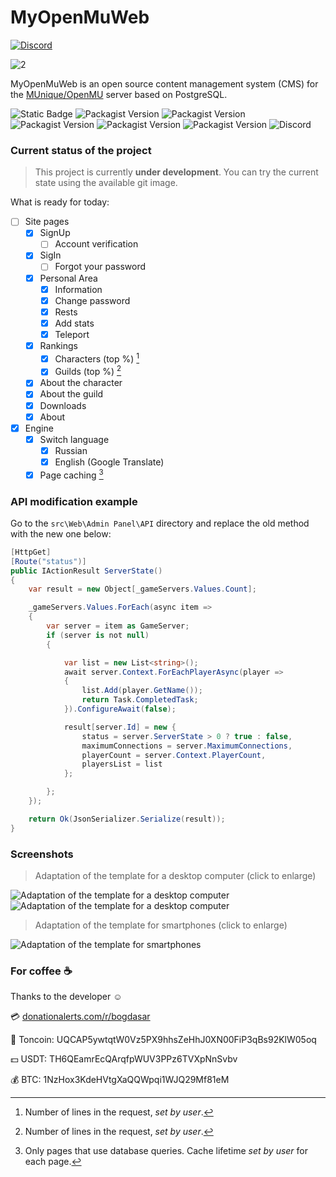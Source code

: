 # MyOpenMuWeb
[![Discord](https://img.shields.io/discord/1193794951071399956?style=for-the-badge&logo=discord&label=Discord)](https://discord.gg/h4xBgxtNHw)

![2](https://i.imgur.com/sz3odHC.png)

MyOpenMuWeb is an open source content management system (CMS) for the [MUnique/OpenMU](https://github.com/MUnique/OpenMU) server based on PostgreSQL.

![Static Badge](https://img.shields.io/badge/8.2-8_2?label=php-version)
![Packagist Version](https://img.shields.io/packagist/v/symfony/cache?label=symfony%2Fcache)
![Packagist Version](https://img.shields.io/packagist/v/twig/twig?label=twig%2Ftwig)
![Packagist Version](https://img.shields.io/packagist/v/twig/intl-extra?label=twig%2Fintl-extra)
![Packagist Version](https://img.shields.io/packagist/v/twig/extra-bundle?label=twig%2Fextra-bundle)
![Packagist Version](https://img.shields.io/packagist/v/phpmailer/phpmailer?label=phpmailer%2Fphpmailer)
![Discord](https://img.shields.io/discord/1193794951071399956?logo=discord)

### Current status of the project
> This project is currently **under development**. You can try the current state using the available git image.

What is ready for today:
- [ ] Site pages
  - [x] SignUp
    - [ ] Account verification
  - [x] SigIn
    - [ ] Forgot your password
  - [x] Personal Area
    - [x] Information
    - [x] Change password
    - [x] Rests
    - [x] Add stats
    - [x] Teleport
  - [x] Rankings
    - [x] Characters (top %) [^1]
    - [x] Guilds (top %) [^1]
  - [x] About the character
  - [x] About the guild
  - [x] Downloads
  - [x] About
- [x] Engine
  - [x] Switch language
    - [x] Russian
    - [x] English (Google Translate)
  - [x] Page caching [^2] 

### API modification example
Go to the `src\Web\Admin Panel\API` directory and replace the old method with the new one below:
```C#
[HttpGet]
[Route("status")]
public IActionResult ServerState()
{
    var result = new Object[_gameServers.Values.Count];

    _gameServers.Values.ForEach(async item =>
    {
        var server = item as GameServer;
        if (server is not null)
        {

            var list = new List<string>();
            await server.Context.ForEachPlayerAsync(player =>
            {
                list.Add(player.GetName());
                return Task.CompletedTask;
            }).ConfigureAwait(false);

            result[server.Id] = new {
                status = server.ServerState > 0 ? true : false,
                maximumConnections = server.MaximumConnections,
                playerCount = server.Context.PlayerCount,
                playersList = list
            };

        };
    });

    return Ok(JsonSerializer.Serialize(result));
}
```

### Screenshots
> Adaptation of the template for a desktop computer (click to enlarge)

![Adaptation of the template for a desktop computer](https://i.imgur.com/EYHAUnm.png)
![Adaptation of the template for a desktop computer](https://i.imgur.com/hIrQOvz.jpg)
> Adaptation of the template for smartphones (click to enlarge)

![Adaptation of the template for smartphones](https://i.imgur.com/HjOQtzM.jpg)

### For coffee :coffee:
Thanks to the developer :relaxed:

:credit_card: [donationalerts.com/r/bogdasar](https://www.donationalerts.com/r/bogdasar)

:small_blue_diamond: Toncoin: UQCAP5ywtqtW0Vz5PX9hhsZeHhJ0XN00FiP3qBs92KlW05oq

:dollar: USDT: TH6QEamrEcQArqfpWUV3PPz6TVXpNnSvbv

:moneybag: BTC: 1NzHox3KdeHVtgXaQQWpqi1WJQ29Mf81eM

[^1]: Number of lines in the request, *set by user*.
[^2]: Only pages that use database queries. Cache lifetime *set by user* for each page.
